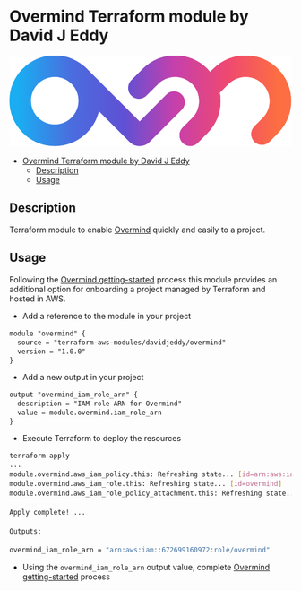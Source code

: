 # Overmind Terraform module by David J Eddy

![Overmind](imgs/overmind.png)

- [Overmind Terraform module by David J Eddy](#overmind-terraform-module-by-david-j-eddy)
  - [Description](#description)
  - [Usage](#usage)

## Description

Terraform module to enable [Overmind](https://overmind.tech/) quickly and easily to a project.

## Usage

Following the [Overmind getting-started](https://overmind.tech/resources/getting-started) process this module provides an additional option for onboarding a project managed by Terraform and hosted in AWS.

- Add a reference to the module in your project

```hcl
module "overmind" {
  source = "terraform-aws-modules/davidjeddy/overmind"
  version = "1.0.0"
}
```

- Add a new output in your project

```hcl
output "overmind_iam_role_arn" {
  description = "IAM role ARN for Overmind"
  value = module.overmind.iam_role_arn
}
```

- Execute Terraform to deploy the resources

```sh
terraform apply
...
module.overmind.aws_iam_policy.this: Refreshing state... [id=arn:aws:iam::672699160972:policy/overmind]
module.overmind.aws_iam_role.this: Refreshing state... [id=overmind]
module.overmind.aws_iam_role_policy_attachment.this: Refreshing state... [id=overmind-...]

Apply complete! ...

Outputs:

overmind_iam_role_arn = "arn:aws:iam::672699160972:role/overmind"
```

- Using the `overmind_iam_role_arn` output value, complete [Overmind getting-started](https://overmind.tech/resources/getting-started) process
